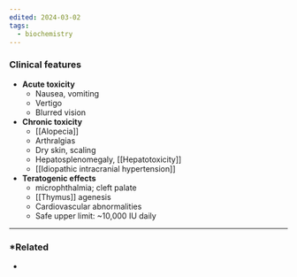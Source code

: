 ```yaml
---
edited: 2024-03-02
tags:
  - biochemistry
---
```

### Clinical features
- **Acute toxicity**
	- Nausea, vomiting
	- Vertigo
	- Blurred vision
- **Chronic toxicity**
	- [[Alopecia]]
	- Arthralgias
	- Dry skin, scaling
	- Hepatosplenomegaly, [[Hepatotoxicity]] 
	- [[Idiopathic intracranial hypertension]] 
- **Teratogenic effects**
	- microphthalmia; cleft palate
	- [[Thymus]] agenesis 
	- Cardiovascular abnormalities
	- Safe upper limit: ~10,000 IU daily 

---
### *Related
- 